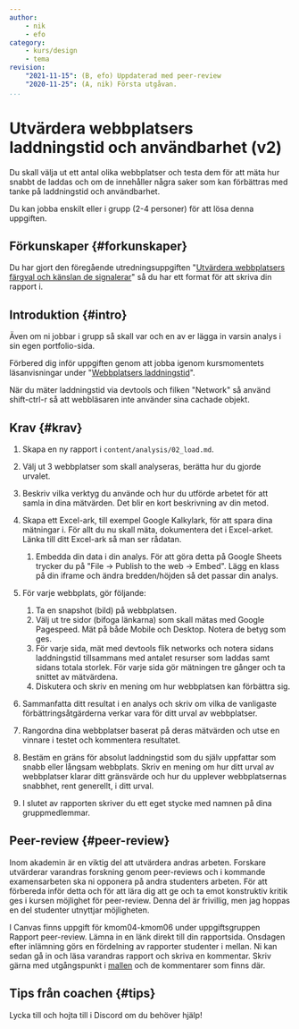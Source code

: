 ```yaml
---
author:
    - nik
    - efo
category:
    - kurs/design
    - tema
revision:
    "2021-11-15": (B, efo) Uppdaterad med peer-review
    "2020-11-25": (A, nik) Första utgåvan.
...
```

Utvärdera webbplatsers laddningstid och användbarhet (v2)
===================================

Du skall välja ut ett antal olika webbplatser och testa dem för att mäta hur snabbt de laddas och om de innehåller några saker som kan förbättras med tanke på laddningstid och användbarhet.

<!--more-->

Du kan jobba enskilt eller i grupp (2-4 personer) för att lösa denna uppgiften.



Förkunskaper {#forkunskaper}
-----------------------

Du har gjort den föregående utredningsuppgiften "[Utvärdera webbplatsers färgval och känslan de signalerar](uppgift/utvardera-webbplatsers-fargval-och-kanslan-de-signalerar-v2)" så du har ett format för att skriva din rapport i.



Introduktion {#intro}
-----------------------

Även om ni jobbar i grupp så skall var och en av er lägga in varsin analys i sin egen portfolio-sida.

Förbered dig inför uppgiften genom att jobba igenom kursmomentets läsanvisningar under "[Webbplatsers laddningstid](kurser/design-v2/kmom05#artikel)".

När du mäter laddningstid via devtools och filken "Network" så använd shift-ctrl-r så att webbläsaren inte använder sina cachade objekt.



Krav {#krav}
-----------------------

1. Skapa en ny rapport i `content/analysis/02_load.md`.

1. Välj ut 3 webbplatser som skall analyseras, berätta hur du gjorde urvalet.

1. Beskriv vilka verktyg du använde och hur du utförde arbetet för att samla in dina mätvärden. Det blir en kort beskrivning av din metod.

1. Skapa ett Excel-ark, till exempel Google Kalkylark, för att spara dina mätningar i. För allt du nu skall mäta, dokumentera det i Excel-arket. Länka till ditt Excel-ark så man ser rådatan.
    1. Embedda din data i din analys. För att göra detta på Google Sheets trycker du på "File -> Publish to the web -> Embed". Lägg en klass på din iframe och ändra bredden/höjden så det passar din analys.

1. För varje webbplats, gör följande:
    1. Ta en snapshot (bild) på webbplatsen.
    1. Välj ut tre sidor (bifoga länkarna) som skall mätas med Google Pagespeed. Mät på både Mobile och Desktop. Notera de betyg som ges.
    1. För varje sida, mät med devtools flik networks och notera sidans laddningstid tillsammans med antalet resurser som laddas samt sidans totala storlek. För varje sida gör mätningen tre gånger och ta snittet av mätvärdena.
    1. Diskutera och skriv en mening om hur webbplatsen kan förbättra sig.

1. Sammanfatta ditt resultat i en analys och skriv om vilka de vanligaste förbättringsåtgärderna verkar vara för ditt urval av webbplatser.

1. Rangordna dina webbplatser baserat på deras mätvärden och utse en vinnare i testet och kommentera resultatet.

1. Bestäm en gräns för absolut laddningstid som du själv uppfattar som snabb eller långsam webbplats. Skriv en mening om hur ditt urval av webbplatser klarar ditt gränsvärde och hur du upplever webbplatsernas snabbhet, rent generellt, i ditt urval.

1. I slutet av rapporten skriver du ett eget stycke med namnen på dina gruppmedlemmar.



Peer-review {#peer-review}
-----------------------

Inom akademin är en viktig del att utvärdera andras arbeten. Forskare utvärderar varandras forskning genom peer-reviews och i kommande examensarbeten ska ni opponera på andra studenters arbeten. För att förbereda inför detta och för att lära dig att ge och ta emot konstruktiv kritik ges i kursen möjlighet för peer-review. Denna del är frivillig, men jag hoppas en del studenter utnyttjar möjligheten.

I Canvas finns uppgift för kmom04-kmom06 under uppgiftsgruppen Rapport peer-review. Lämna in en länk direkt till din rapportsida. Onsdagen efter inlämning görs en fördelning av rapporter studenter i mellan. Ni kan sedan gå in och läsa varandras rapport och skriva en kommentar. Skriv gärna med utgångspunkt i [mallen](uppgift/utvardera-webbplatsers-fargval-och-kanslan-de-signalerar-v2#struct) och de kommentarer som finns där.



Tips från coachen {#tips}
-----------------------

Lycka till och hojta till i Discord om du behöver hjälp!
